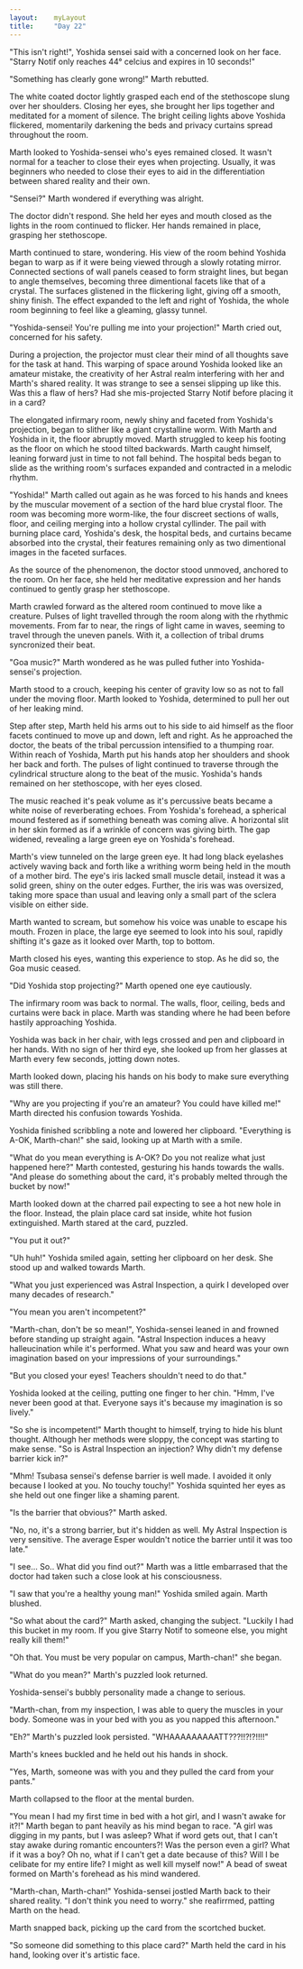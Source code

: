```yaml
---
layout:    myLayout
title:	   "Day 22"
---
```


"This isn't right!", Yoshida sensei said with a concerned look on her face. "Starry Notif only reaches 44° celcius and expires in 10 seconds!"

"Something has clearly gone wrong!" Marth rebutted.

The white coated doctor lightly grasped each end of the stethoscope slung over her shoulders. Closing her eyes, she brought her lips together and meditated for a moment of silence. The bright ceiling lights above Yoshida flickered, momentarily darkening the beds and privacy curtains spread throughout the room.

Marth looked to Yoshida-sensei who's eyes remained closed. It wasn't normal for a teacher to close their eyes when projecting. Usually, it was beginners who needed to close their eyes to aid in the differentiation between shared reality and their own.

"Sensei?" Marth wondered if everything was alright.

The doctor didn't respond. She held her eyes and mouth closed as the lights in the room continued to flicker. Her hands remained in place, grasping her stethoscope.

Marth continued to stare, wondering. His view of the room behind Yoshida began to warp as if it were being viewed through a slowly rotating mirror. Connected sections of wall panels ceased to form straight lines, but began to angle themselves, becoming three dimentional facets like that of a crystal. The surfaces glistened in the flickering light, giving off a smooth, shiny finish. The effect expanded to the left and right of Yoshida, the whole room beginning to feel like a gleaming, glassy tunnel.

"Yoshida-sensei! You're pulling me into your projection!" Marth cried out, concerned for his safety.

During a projection, the projector must clear their mind of all thoughts save for the task at hand. This warping of space around Yoshida looked like an amateur mistake, the creativity of her Astral realm interfering with her and Marth's shared reality. It was strange to see a sensei slipping up like this. Was this a flaw of hers? Had she mis-projected Starry Notif before placing it in a card?

The elongated infirmary room, newly shiny and faceted from Yoshida's projection, began to slither like a giant crystalline worm. With Marth and Yoshida in it, the floor abruptly moved. Marth struggled to keep his footing as the floor on which he stood tilted backwards. Marth caught himself, leaning forward just in time to not fall behind. The hospital beds began to slide as the writhing room's surfaces expanded and contracted in a melodic rhythm.

"Yoshida!" Marth called out again as he was forced to his hands and knees by the muscular movement of a section of the hard blue crystal floor. The room was becoming more worm-like, the four discreet sections of walls, floor, and ceiling merging into a hollow crystal cyllinder. The pail with burning place card, Yoshida's desk, the hospital beds, and curtains became absorbed into the crystal, their features remaining only as two dimentional images in the faceted surfaces.

As the source of the phenomenon, the doctor stood unmoved, anchored to the room. On her face, she held her meditative expression and her hands continued to gently grasp her stethoscope.

Marth crawled forward as the altered room continued to move like a creature. Pulses of light travelled through the room along with the rhythmic movements. From far to near, the rings of light came in waves, seeming to travel through the uneven panels. With it, a collection of tribal drums syncronized their beat.

"Goa music?" Marth wondered as he was pulled futher into Yoshida-sensei's projection.

Marth stood to a crouch, keeping his center of gravity low so as not to fall under the moving floor. Marth looked to Yoshida, determined to pull her out of her leaking mind.

Step after step, Marth held his arms out to his side to aid himself as the floor facets continued to move up and down, left and right. As he approached the doctor, the beats of the tribal percussion intensified to a thumping roar. Within reach of Yoshida, Marth put his hands atop her shoulders and shook her back and forth. The pulses of light continued to traverse through the cylindrical structure along to the beat of the music. Yoshida's hands remained on her stethoscope, with her eyes closed.

The music reached it's peak volume as it's percussive beats became a white noise of reverberating echoes. From Yoshida's forehead, a spherical mound festered as if something beneath was coming alive. A horizontal slit in her skin formed as if a wrinkle of concern was giving birth. The gap widened, revealing a large green eye on Yoshida's forehead.

Marth's view tunneled on the large green eye. It had long black eyelashes actively waving back and forth like a writhing worm being held in the mouth of a mother bird. The eye's iris lacked small muscle detail, instead it was a solid green, shiny on the outer edges. Further, the iris was was oversized, taking more space than usual and leaving only a small part of the sclera visible on either side.

Marth wanted to scream, but somehow his voice was unable to escape his mouth. Frozen in place, the large eye seemed to look into his soul, rapidly shifting it's gaze as it looked over Marth, top to bottom.

Marth closed his eyes, wanting this experience to stop. As he did so, the Goa music ceased.

"Did Yoshida stop projecting?" Marth opened one eye cautiously.

The infirmary room was back to normal. The walls, floor, ceiling, beds and curtains were back in place. Marth was standing where he had been before hastily approaching Yoshida.

Yoshida was back in her chair, with legs crossed and pen and clipboard in her hands. With no sign of her third eye, she looked up from her glasses at Marth every few seconds, jotting down notes.

Marth looked down, placing his hands on his body to make sure everything was still there.

"Why are you projecting if you're an amateur? You could have killed me!" Marth directed his confusion towards Yoshida.

Yoshida finished scribbling a note and lowered her clipboard. "Everything is A-OK, Marth-chan!" she said, looking up at Marth with a smile.

"What do you mean everything is A-OK? Do you not realize what just happened here?" Marth contested, gesturing his hands towards the walls. "And please do something about the card, it's probably melted through the bucket by now!"

Marth looked down at the charred pail expecting to see a hot new hole in the floor. Instead, the plain place card sat inside, white hot fusion extinguished. Marth stared at the card, puzzled.

"You put it out?"

"Uh huh!" Yoshida smiled again, setting her clipboard on her desk. She stood up and walked towards Marth.

"What you just experienced was Astral Inspection, a quirk I developed over many decades of research."

"You mean you aren't incompetent?"

"Marth-chan, don't be so mean!", Yoshida-sensei leaned in and frowned before standing up straight again. "Astral Inspection induces a heavy halleucination while it's performed. What you saw and heard was your own imagination based on your impressions of your surroundings."

"But you closed your eyes! Teachers shouldn't need to do that."

Yoshida looked at the ceiling, putting one finger to her chin. "Hmm, I've never been good at that. Everyone says it's because my imagination is so lively."

"So she is incompetent!" Marth thought to himself, trying to hide his blunt thought. Although her methods were sloppy, the concept was starting to make sense. "So is Astral Inspection an injection? Why didn't my defense barrier kick in?"

"Mhm! Tsubasa sensei's defense barrier is well made. I avoided it only because I looked at you. No touchy touchy!" Yoshida squinted her eyes as she held out one finger like a shaming parent.

"Is the barrier that obvious?" Marth asked.

"No, no, it's a strong barrier, but it's hidden as well. My Astral Inspection is very sensitive. The average Esper wouldn't notice the barrier until it was too late."

"I see... So.. What did you find out?" Marth was a little embarrased that the doctor had taken such a close look at his consciousness.

"I saw that you're a healthy young man!" Yoshida smiled again. Marth blushed.

"So what about the card?" Marth asked, changing the subject. "Luckily I had this bucket in my room. If you give Starry Notif to someone else, you might really kill them!"

"Oh that. You must be very popular on campus, Marth-chan!" she began.

"What do you mean?" Marth's puzzled look returned.

Yoshida-sensei's bubbly personality made a change to serious.

"Marth-chan, from my inspection, I was able to query the muscles in your body. Someone was in your bed with you as you napped this afternoon."

"Eh?" Marth's puzzled look persisted. "WHAAAAAAAAATT???!!?!?!!!!"

Marth's knees buckled and he held out his hands in shock.

"Yes, Marth, someone was with you and they pulled the card from your pants."

Marth collapsed to the floor at the mental burden.

"You mean I had my first time in bed with a hot girl, and I wasn't awake for it?!" Marth began to pant heavily as his mind began to race. "A girl was digging in my pants, but I was asleep? What if word gets out, that I can't stay awake during romantic encounters?! Was the person even a girl? What if it was a boy? Oh no, what if I can't get a date because of this? Will I be celibate for my entire life? I might as well kill myself now!" A bead of sweat formed on Marth's forehead as his mind wandered.

"Marth-chan, Marth-chan!" Yoshida-sensei jostled Marth back to their shared reality. "I don't think you need to worry." she reafirrmed, patting Marth on the head.

Marth snapped back, picking up the card from the scortched bucket.

"So someone did something to this place card?" Marth held the card in his hand, looking over it's artistic face.
